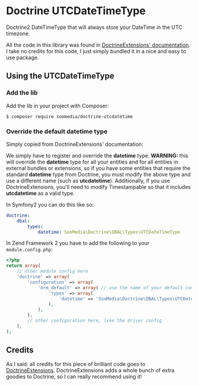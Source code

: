 # Doctrine UTCDateTimeType

Doctrine2 DateTimeType that will always store your DateTime in the UTC timezone.

All the code in this library was found in [DoctrineExtensions' documentation](https://github.com/Atlantic18/DoctrineExtensions/blob/e94b30342810d028559dade3e4bac13520e93ba1/doc/timestampable.md#creating-a-utc-datetime-type-that-stores-your-datetimes-in-utc). I take no credits for this code, I just simply bundled it in a nice and easy to use package.

## Using the UTCDateTimeType

### Add the lib

Add the lib in your project with Composer:

`$ composer require soomedia/doctrine-utcdatetime`

### Override the default datetime type

Simply copied from DoctrineExtensions' documentation:

We simply have to register and override the **datetime** type. **WARNING:** this will override the **datetime** type for all your entities and for all entities in external bundles or extensions, so if you have some entities that require the standard **datetime** type from Doctrine, you must modify the above type and use a different name (such as **utcdatetime**). Additionally, if you use DoctrineExtensions, you'll need to modify Timestampable so that it includes **utcdatetime** as a valid type.

In Symfony2 you can do this like so:

``` yaml
doctrine:
    dbal:
        types:
            datetime: SooMedia\Doctrine\DBAL\Types\UTCDateTimeType
```

In Zend Framework 2 you have to add the following to your `module.config.php`:

``` php
<?php
return array(
    // other module config here
    'doctrine' => array(
        'configuration' => array(
            'orm_default' => array( // use the name of your default configuration/connection
                'types' => array(
                    'datetime' => 'SooMedia\Doctrine\DBAL\Types\UTCDateTimeType',
                ),
            ),
        ),
        // other configuration here, like the driver config
    ),
);
```

## Credits

As I said: all credits for this piece of brilliant code goes to [DoctrineExtensions](https://github.com/Atlantic18/DoctrineExtensions/). DoctrineExtensions adds a whole bunch of extra goodies to Doctrine, so I can really recommend using it!
